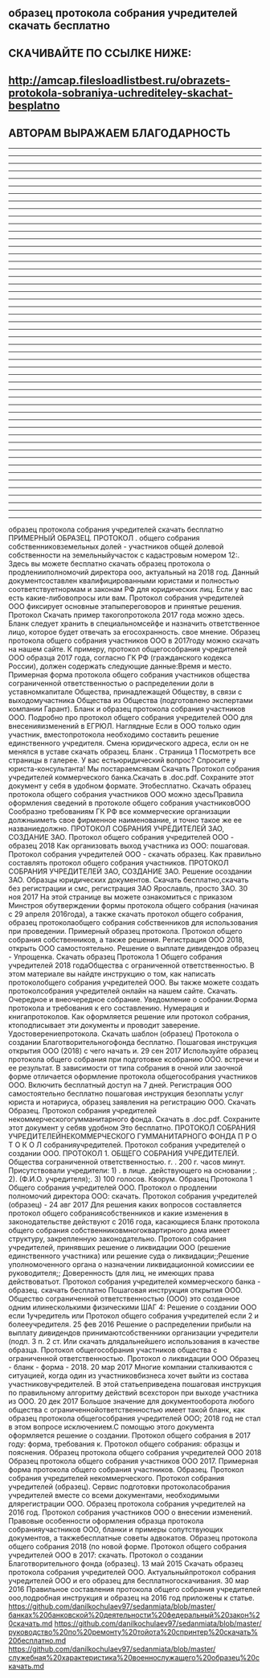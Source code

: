 образец протокола собрания учредителей скачать бесплатно
--------------------------------------------------
СКАЧИВАЙТЕ ПО ССЫЛКЕ НИЖЕ:
--------------------------------------------------
http://amcap.filesloadlistbest.ru/obrazets-protokola-sobraniya-uchrediteley-skachat-besplatno
--------------------------------------------------
АВТОРАМ ВЫРАЖАЕМ БЛАГОДАРНОСТЬ
--------------------------------------------------
--------------------------------------------------
--------------------------------------------------
--------------------------------------------------
--------------------------------------------------
--------------------------------------------------
--------------------------------------------------
--------------------------------------------------
--------------------------------------------------
--------------------------------------------------
--------------------------------------------------
--------------------------------------------------
--------------------------------------------------
--------------------------------------------------
--------------------------------------------------
--------------------------------------------------
--------------------------------------------------
--------------------------------------------------
--------------------------------------------------
--------------------------------------------------
--------------------------------------------------
--------------------------------------------------
--------------------------------------------------
--------------------------------------------------
--------------------------------------------------
--------------------------------------------------
--------------------------------------------------
--------------------------------------------------
--------------------------------------------------
--------------------------------------------------
--------------------------------------------------
--------------------------------------------------
--------------------------------------------------
--------------------------------------------------
--------------------------------------------------
--------------------------------------------------
--------------------------------------------------
--------------------------------------------------
--------------------------------------------------
--------------------------------------------------
--------------------------------------------------
--------------------------------------------------
--------------------------------------------------
--------------------------------------------------
--------------------------------------------------
--------------------------------------------------
--------------------------------------------------
--------------------------------------------------
--------------------------------------------------
--------------------------------------------------
--------------------------------------------------
образец протокола собрания учредителей скачать бесплатно ПРИМЕРНЫЙ ОБРАЗЕЦ. ПРОТОКОЛ  . общего собрания собственниковземельных долей - участников общей долевой собственности на земельныйучасток с кадастровым номером 12:. Здесь вы можете бесплатно скачать образец протокола о продленииполномочий директора ооо, актуальный на 2018 год. Данный документсоставлен квалифицированными юристами и полностью соответствуетнормам и законам РФ для юридических лиц. Если у вас есть какие-либовопросы или вам. Протокол собрания учредителей ООО фиксирует основные этапыпереговоров и принятые решения. Протокол  Скачать пример такогопротокола 2017 года можно здесь.  Бланк следует хранить в специальномсейфе и назначить ответственное лицо, которое будет отвечать за егосохранность. свое мнение. Образец протокола общего собрания участников ООО в 2017году можно скачать на нашем сайте.  К примеру, протокол общегособрания учредителей ООО образца 2017 года, согласно ГК РФ (гражданского кодекса России), должен содержать следующие данные:Время и место. Примерная форма протокола общего собрания участников общества сограниченной ответственностью о распределении доли в уставномкапитале Общества, принадлежащей Обществу, в связи с выходомучастника Общества из Общества (подготовлено экспертами компании Гарант). Бланк и образец протокола собрания участников ООО. Подробно про протокол общего собрания учредителей ООО для внесенияизменений в ЕГРЮЛ. Наглядные  Если в ООО только один участник, вместопротокола необходимо составить решение единственного учредителя. Смена юридического адреса, если он не менялся в уставе  скачать образец. Бланк . Страница 1 Посмотреть все страницы в галерее. У вас естьюридический вопрос? Спросите у юриста-консультанта! Мы постараемсявам  Скачать Протокол собрания учредителей коммерческого банка.Скачать в .doc.pdf. Сохраните этот документ у себя в удобном формате. Этобесплатно. Скачать образец протокола общего собрания участников ООО можно здесьПравила оформления сведений в протоколе общего собрания участниковООО Сообразно требованиям ГК РФ все коммерческие организации должныиметь свое фирменное наименование, и точно такое же ее названиедолжно. ПРОТОКОЛ СОБРАНИЯ УЧРЕДИТЕЛЕЙ ЗАО, СОЗДАНИЕ ЗАО. Протокол общего собрания учредителей ООО - образец 2018
Как организовать выход участника из ООО: пошаговая. Протокол собрания учредителей ООО - скачать образец. Как правильно составлять протокол общего собрания участников. ПРОТОКОЛ СОБРАНИЯ УЧРЕДИТЕЛЕЙ ЗАО, СОЗДАНИЕ ЗАО. Решение осоздании ЗАО. Образцы юридических документов. Скачать бесплатно,скачать без регистрации и смс, регистрация ЗАО Ярославль, просто ЗАО. 30 ноя 2017  На этой странице вы можете ознакомиться с приказом Минстроя обутверждении формы протокола общего собрания (начиная с 29 апреля 2016года), а также скачать протокол общего собрания, образец протоколаобщего собрания собственников для использования при проведении. Примерный образец протокола. Протокол общего собрания собственников, а также решения. Регистрация ООО 2018, открыть ООО самостоятельно. Решение о выплате дивидендов образец - Упрощенка. Скачать образец Протокола 1 Общего собрания учредителей 2018 годаОбщества с ограниченной ответственностью. В этом материале вы найдте инструкцию о том, как написать протоколобщего собрания учредителей ООО. Вы также можете создать протоколсобрания учредителей онлайн на нашем сайте.
Скачать. Очередное и внеочередное собрание. Уведомление о собрании.Форма протокола и требования к его составлению. Нумерация и книгапротоколов. Как оформляется решение или протокол собрания, ктоподписывает эти документы и проводит заверение. Удостоверениепротокола. Скачать шаблон (образец) Протокола о создании Благотворительногофонда бесплатно. Пошаговая инструкция открытия ООО (2018)  с чего начать и. 29 сен 2017  Используйте образец протокола общего собрания при подготовке ксобранию ООО.  встречи и ее результат. В зависимости от типа собрания в очной или заочной форме  отличается оформление протокола общегособрания участников ООО.  Включить бесплатный доступ на 7 дней. Регистрация ООО самостоятельно бесплатно пошаговая инструкция безоплаты услуг юриста и нотариуса, образец заявления на регистрацию ООО. Скачать Образец. Протокол собрания учредителей некоммерческогогумманитарного фонда. Скачать в .doc.pdf. Сохраните этот документ у себяв удобном  Это бесплатно. ПРОТОКОЛ СОБРАНИЯ УЧРЕДИТЕЛЕЙНЕКОММЕРЧЕСКОГО ГУММАНИТАРНОГО ФОНДА П Р О Т О К О Л собранияучредителей. Протокол собрания учредителей о создании ООО. ПРОТОКОЛ  1. ОБЩЕГО СОБРАНИЯ УЧРЕДИТЕЛЕЙ. Общества сограниченной ответственностью.   г.  . 200 г.  часов минут. Присутствовали учредители: 1)  .  в лице. ,действующего на основании ;. 2). (Ф.И.О. учредителя);. 3)  100 голосов. Кворум. Образец Протокола 1 Общего собрания учредителей ООО. Протокол о продлении полномочий директора ООО: скачать. Протокол собрания учредителей (образец) -
24 авг 2017  Для решения каких вопросов составляется протокол общего собраниясобственников и какие изменения в законодательстве действуют с 2016 года, касающиеся  Бланк протокола общего собрания собственниковмногоквартирного дома имеет структуру, закрепленную законодательно. Протокол собрания учредителей, принявших решение о ликвидации ООО (решение единственного участника) или решение суда о ликвидации;;Решение уполномоченного органа о назначении ликвидационной комиссиии ее руководителя;; Доверенность (для лиц, не имеющих права действоватьот. Протокол собрания учредителей коммерческого банка - образец. скачать бесплатно  Пошаговая инструкция открытия ООО. Общество сограниченной ответственностью (ООО)  это созданное одним илинесколькими физическими  ШАГ 4: Решение о создании ООО  если 1учредитель или Протокол общего собрания учредителей  если 2 и болееучредителя. 25 фев 2016  Решение о распределении прибыли на выплату дивидендов принимаютсобственники организации  учредители (подп. 3 п. 2 ст.  Или скачать длядальнейшего использования в качестве образца.  Протокол общегособрания участников общества с ограниченной ответственностью. Протокол о ликвидации ООО  Образец - бланк - форма - 2018. 20 мар 2017  Многие компании сталкиваются с ситуацией, когда один из участниковбизнеса хочет выйти из состава участниковучредителей. В этой статьеприведена пошаговая инструкция по правильному алгоритму действий всехсторон при выходе участника из ООО. 20 дек 2017  Большое значение для документооборота любого общества с ограниченнойответственностью имеет такой бланк, как образец протокола общегособрания учредителей ООО; 2018 год не стал в этом вопросе исключением.С помощью этого документа оформляется решение о создании. Протокол общего собрания в 2017 году: форма, требования к. Протокол общего собрания: образцы и пояснения. Образец протокола общего собрания учредителей ООО 2018
Образец протокола общего собрания участников ООО 2017. Примерная форма протокола общего собрания участников. Образец. Протокол собрания учредителей некоммерческого. Протокол собрания учредителей (образец). Сервис подготовки протоколасобрания учредителей вместе со всеми документами, необходимыми длярегистрации ООО. Образец протокола собрания учредителей на 2016 год. Протокол собрания участников ООО о внесении изменений. Правовые особенности оформления образца протокола собранияучастников ООО, бланки и примеры сопутствующих документов, а такжебесплатные советы адвокатов. Образец протокола общего собрания 2018 (по новой форме. Протокол общего собрания учредителей ООО в 2017: скачать. Протокол о создании Благотворительного фонда (образец). 13 май 2015  Скачать образец протокола собрания учредителей ООО. Актуальныйпротокол собрания учредителей ООО и его образец для бесплатногоскачивания.
30 мар 2016  Правильное составления протокола общего собрания учредителей ооо,подробная инструкция и образец на 2016 год приложены к статье.
https://github.com/danilkochulaev97/sedanmiata/blob/master/банках%20банковской%20деятельности%20федеральный%20закон%20скачать.md
https://github.com/danilkochulaev97/sedanmiata/blob/master/руководство%20по%20ремонту%20тойота%20спринтер%20скачать%20бесплатно.md
https://github.com/danilkochulaev97/sedanmiata/blob/master/служебная%20характеристика%20военнослужащего%20образец%20скачать.md